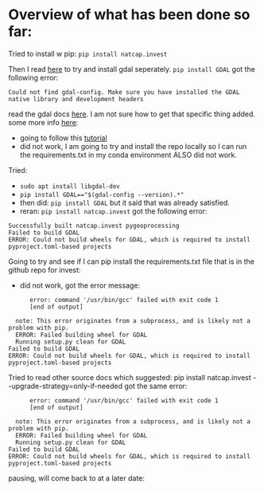 # Overview of what has been done so far:
Tried to install w pip:
`pip install natcap.invest`

Then I read [here](https://stackoverflow.com/questions/68011881/how-to-deal-with-the-errors-when-installing-natcap-inve) to try and install gdal seperately. 
`pip install GDAL`
got the following error:
```
Could not find gdal-config. Make sure you have installed the GDAL native library and development headers
```
read the gdal docs [here](https://pypi.org/project/GDAL/). I am not sure how to get that specific thing added. some more info [here](https://gdal.org/api/python_bindings.html):

* going to follow this [tutorial](https://stackoverflow.com/questions/72887400/install-gdal-on-linux-ubuntu-20-04-4lts-for-python)
* did not work, I am going to try and install the repo locally so I can run the requirements.txt in my conda environment
ALSO did not work.

Tried:
* `sudo apt install libgdal-dev`
* `pip install GDAL=="$(gdal-config --version).*"`
* then did: `pip install GDAL` but it said that was already satisfied.
* reran: `pip install natcap.invest` got the following error:
```
Successfully built natcap.invest pygeoprocessing
Failed to build GDAL
ERROR: Could not build wheels for GDAL, which is required to install pyproject.toml-based projects
```

Going to try and see if I can pip install the requirements.txt file that is in the github repo for invest:

* did not work, got the error message:
```
      error: command '/usr/bin/gcc' failed with exit code 1
      [end of output]

  note: This error originates from a subprocess, and is likely not a problem with pip.
  ERROR: Failed building wheel for GDAL
  Running setup.py clean for GDAL
Failed to build GDAL
ERROR: Could not build wheels for GDAL, which is required to install pyproject.toml-based projects
```
Tried to read other source docs which suggested: pip install natcap.invest --upgrade-strategy=only-if-needed
got the same error:
```
      error: command '/usr/bin/gcc' failed with exit code 1
      [end of output]

  note: This error originates from a subprocess, and is likely not a problem with pip.
  ERROR: Failed building wheel for GDAL
  Running setup.py clean for GDAL
Failed to build GDAL
ERROR: Could not build wheels for GDAL, which is required to install pyproject.toml-based projects
```

pausing, will come back to at a later date:
